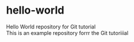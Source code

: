 # hello-world
 Hello World repository for Git tutorial  
This is an example repository forrr the Git tutoriiial
